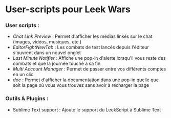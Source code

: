 # User-scripts pour Leek Wars

### User scripts :

 - *Chat Link Preview* : Permet d'afficher les médias linkés sur le chat (images, vidéos, musiques, etc.)
 - *EditorFightNewTab* : Les combats de test lancés depuis l'éditeur s'ouvrent dans un nouvel onglet
 - *Last Minute Notifier* : Affiche une pop-in d'alerte lorsqu'il vous reste des combats et que la journée touche à sa fin
 - *Multi Account Manager* : Permet de passer entre vos différents comptes en un clic
 - *doc* : Permet d'afficher la documentation dans une pop-in quelle que soit la page où vous vous trouvez sans avoir à recharger la page

### Outils & Plugins :

 - Sublime Text support : Ajoute le support du LeekScript à Sublime Text